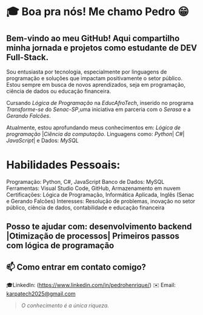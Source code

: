 # 🎓 Boa pra nós! Me chamo Pedro 😁

## Bem-vindo ao meu GitHub! Aqui compartilho minha jornada e projetos como estudante de DEV Full-Stack.

Sou entusiasta por tecnologia, especialmente por linguagens de programação e soluções que impactam positivamente o setor público. Estou sempre em busca de novos aprendizados, seja em programação, ciência de dados ou educação financeira.

Cursando *Lógica de Programação* na *EducAfroTech*, inserido no programa *Transforme-se* do *Senac-SP*,uma iniciativa em parceria com o *Serasa* e a *Gerando Falcões*. 

Atualmente, estou aprofundando meus conhecimentos em:
*Lógica de programação* |*Ciência da computação*. Linguagens como: *Python*| *C#*| *JavaScript*| e Dados: *MySQL*

#  Habilidades Pessoais:
Programação: Python, C#, JavaScript
Banco de Dados: MySQL
Ferramentas: Visual Studio Code, GitHub, Armazenamento em nuvem
Certificações: Lógica de Programação, Informática Aplicada, Inglês (Senac e Gerando Falcões)
Interesses: Resolução de problemas, inovação no setor público, ciência de dados, contabilidade e educação financeira

## Posso te ajudar com: desenvolvimento backend |Otimização de processos| Primeiros passos com lógica de programação

## 📫 Como entrar em contato comigo?
🎓LinkedIn: (https://www.linkedin.com/in/pedrohenrique/)
✉️ Email: karpatech2025@gmail.com
 
 > *O conhecimento é a única riqueza.*
